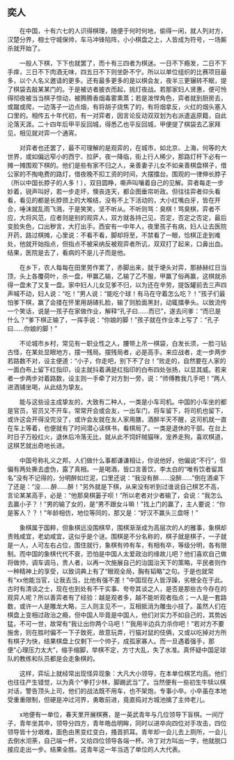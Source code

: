   

## 奕人

　　在中国，十有六七的人识得棋理，随便于何时何地，偷得一闲，就人列对方，汉楚分界，相士守城保帅，车马冲锋陷阵，小小棋盘之上，人皆成为符号，一场厮杀就开始了。

　　一般人下棋，下下也就罢了，而十有三四者为棋迷。一日不下瘾发，二日不下手痒，三日不下肉酒无味，四五日不下则坐卧不宁。所以以单位组织的比赛项目最多，以个人名义邀请的更多。还有最多更多的是以棋会友，夜半三更辗转不眠，提了棋袋去敲某某门的。于是被访者披衣而起，挑灯夜战。若那家妇人贤惠，便可怜得彻夜被当当棋子惊动，被腾腾香烟毒雾熏蒸；若是泼悍角色，弈者就到厨房去，或蹴或爬，一边落子一边点烟，有将胡子烧焦了的，有将烟拿反，火红的烟头塞入口里的。相传五十年代初，有一对弈者，因言论反动双双划为右派遣返原籍，自此沦落天涯。二十四年后甲平反回城，得悉乙也平反回城，甲便提了棋袋去乙家拜见，相见就对弈一个通宵。

　　对弈者也还罢了，最不可理解的是观弈的，在城市，如北京、上海，何等的大世界，或如偏远窄小的西宁、拉萨，夜一降临，街上行人稀少，那路灯杆下必有一摊一摊围观下棋的。他们是些有家不归之人，亲善妻子儿女不如亲善棋盘棋子，借公家的不掏电费的路灯，借夜晚不扣工资的时间，大摆擂台。围观的一律伸长脖子（所以中国长脖子的人多！），双目圆睁，嘶声叫嚷着自己的见解。弈者每走一步妙着，锐声叫好，若一步走坏，懊丧连天，都企图垂帘听政。但往往弈者仰头看看，看见的都是长脖颈上的大喉结，没有不上下活动的，大小红嘴白牙，皆在开合，唾沫就乱雨飞溅，于是笑笑，坚不听从。不听则骂：臭棋！骂臭棋，弈者不应，大将风范，应者则是别的观弈人，双方就各持己见，否定，否定之否定，最后变脸失色，口出秽言，大打出手。西安有一中年人，夜里孩子有病，妇人让去医院开药，路过棋摊，心里说：不看不看，脚却将至，不禁看了一眼，恰棋正走到难处，他就开始指点，但指点不被采纳反被观弈者所讥，双双打了起来，口鼻出血。结果，医院是去了，看病的不是儿子而是他。

　　在乡下，农人每每在田里劳作累了，赤脚出来，就于埂头对弈，那赫赫红日当顶，头上各覆荷叶，杀一盘，甲赢乙输，乙输了乙不服，甲赢了俗再赢，这棋就杀得一盘未了又复一盘。家中妇人儿女见爹不归，以为还在辛劳，提饭罐前去三声四声喊不动，妇人说：“吃！”男人说：“能吃个球！有马在守着怎么吃？！”孩子们最怕爹下棋，赢了会搂在怀里用胡碴扎脸，输了则脸面黑封，动辄擂拳头。以致流传一个笑话，说是一孩子在家做作业，解释“孔子曰……而已”，遂去问爹：“而已是什么？”爹下棋正输了，一挥手说：“你娘的脚！”孩子就在作业本上写了：“孔子曰……你娘的脚！”

　　不论城市乡村，常见有一职业性之人，腰带上吊一棋袋，白发长须，一脸刁钻古怪，在某处显眼地方，摆一残局。摆残局者，必是高手。来应战者，走一步两步若路数不对，设主便道：“小子，你走吧，别下不了台！”败走的，自然要在人家的一面白布上留下红指印，设主就抖着满是红指印的白布四处张扬，以显其威。若来者一步两步对着路数，设主则一手牵了对方到一旁，说：“师傅教我几手吧！”两人进酒铺坐喝，从此结为挚友。

　　能与这些设主成挚友的，大致有二种人，一类是小车司机。中国的小车坐的都是官员，官员又不开车，常常开会或会友，一出车门，将车留下，将司机也留下，或许这会开得没完没了，或许会友就在友人家用膳，酒醉半天不醒，这司机就一直在车上等着，也便就有了时间潜心读棋书，看棋局了。一类是退休的干部。在台上时日子万般红火，退休后冷落无比，就从此不饲奸贼猫咪，宠养走狗，喜欢棋道，这棋艺就出奇地长进。

　　中国号称礼义之邦，人们做什么事都谦谦相让，你说他好，他偏说“不行”，但偏有两处撕去虚伪，露了真相。一是喝酒，皆口言善饮，李太白的“唯有饮者留其名”没有不记得的，分明醉如烂泥，口里还说：“我没有醉……没醉……”倒在酒桌下了还是：“没……醉……醉！”另外就是下棋，从来没有听到过谁说自己棋艺不高，言论某某高手，必是：“他那臭棋篓子呗！”所以老者对少者输了，会说：“我怎么去赢小子？！”男的输了女的，是“男不跟女斗嘛！”找上门的赢了，主人要说：“你是客人？？！”年龄相仿，地位等同的，那又是：“好汉不赢头三盘呀！”

　　象棋属于国粹，但象棋远没围棋早，围棋渐渐成为高层次的人的雅事，象棋却贵贱咸宜，老幼咸宜，这似乎是个谜。围棋是不分名称的，棋子就是棋子，一子就是一人，人可左右占位，围住就行，象棋有帅有车，有相有卒，等级分明，各有限制。而中国的象棋代代不衰，恐怕是中国人太爱政治的缘故儿吧？他们喜欢自己做将做帅，调车调马，贵人者，以再一次施展自己的治国治天下的策略，平民者则作一种精神上的享受，以致词典上有了“眼观全局，胸有韬略”之句。于是也就常有“xx他能当官，让我去当，比他有强不差！”中国现在人皆浮躁，劣根全在于此。古时有清谈之士，现在也到处有不干实事、夸夸其谈之人，是否是那些古今存在的观弈人呢？所以善弈者有了经验：越是观者多，越不能听观者指点；一人是一套路数，或许一人是雕龙大略，三人则主见不一，互相抵消为雕虫小技了。虽然人们在棋盘上变相过政治之瘾，但中国人毕竟是中国人，他们对实力不如自己的，其势凶猛，不可一世，故常有“我让出你两个马吧！”‘我用半边兵力杀你吧！“若对方不要施舍，则在胜时偏不一下子致死，故意玩弄，行猫对鼠的伎俩，又或以吃掉对方所有棋子为快，结果棋盘上仅剩下一个帅子，成孤家寡人。而一旦遇着强手，那便“心理压力太大”，缩手缩脚，举棋不定，方寸大乱，失了水准。真怀疑中国足球队的教练和队员都是会走象棋的。

　　这样，弈坛上就经常出现怪异现象：大凡大小领导，在本单位棋艺均高。他们也往往产生错觉，以为真个“拳打少林，脚踢武当”了。当然便有一些初生牛犊以棋对话，警告顶头上司，他们的战法既不用车，也不架炮，专事小卒。小卒虽在本地受重重限制，但硬是冲过河界，勇敢前进，竟直捣对方城池擒了主帅老儿。

　　x地便有一单位，春天里开展棋赛，是一英武青年与几位领导下盲棋。一间厅子，青年坐其中，领导分四方，青年皓齿明眸，同时以进卒向四位对手攻击，四位领导皆十分艰难，面色由黑变红变白，搔首抓耳。青年却一会儿去上厕所，一会儿去倒水沏荼，自己端一杯，又给四位领导各端一杯。冷丁对方叫出一字，他就脱口接应走出一步。结果全胜。这青年这一年当选了单位的人大代表。
